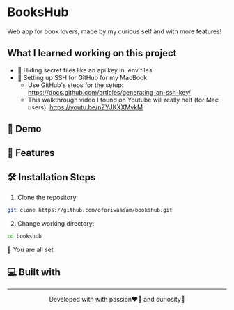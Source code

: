 # BooksHub
Web app for book lovers, made by my curious self and with more features!

## What I learned working on this project
- 📝 Hiding secret files like an api key in .env files
- 📝 Setting up SSH for GitHub for my MacBook
    - Use GitHub's steps for the setup: https://docs.github.com/articles/generating-an-ssh-key/
    - This walkthrough video I found on Youtube will really helf (for Mac users): https://youtu.be/nZYJKXXMvkM


## 🚀 Demo
## 🧐 Features
## 🛠 Installation Steps
1. Clone the repository: 
```bash 
git clone https://github.com/oforiwaasam/bookshub.git
```
2. Change working directory:
```bash 
cd bookshub
```

🌟 You are all set
## 💻 Built with
<hr>
<p align="center">Developed with with passion❤️‍🔥 and curiosity🤔</p>
